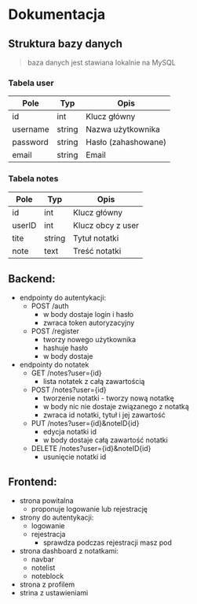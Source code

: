 # Dokumentacja
## Struktura bazy danych
> baza danych jest stawiana lokalnie na MySQL
### Tabela user
| Pole      | Typ     | Opis                |
|-----------|---------|---------------------|
| id        | int     | Klucz główny        |
| username  | string  | Nazwa użytkownika   |
| password  | string  | Hasło (zahashowane) |
| email     | string  | Email               |
### Tabela notes
| Pole    | Typ   | Opis              |
|---------|-------|-------------------|
| id      | int   | Klucz główny      |
| userID  | int   | Klucz obcy z user |
| tite    | string| Tytuł notatki     |
| note    | text  | Treść notatki     |

## Backend:
* endpointy do autentykacji:
  - POST /auth
    * w body dostaje login i hasło
    * zwraca token autoryzacyjny
  - POST /register
    * tworzy nowego użytkownika
    * hashuje hasło
    * w body dostaje 
* endpointy do notatek
  - GET /notes?user={id}
    * lista notatek z całą zawartością
  - POST /notes?user={id}
    * tworzenie notatki - tworzy nową notatkę
    * w body nic nie dostaje związanego z notatką
    * zwraca id notatki, tytuł i jej zawartość
  - PUT /notes?user={id}&noteID{id}
    * edycja notatki id
    * w body dostaje całą zawartość notatki
  - DELETE /notes?user={id}&noteID{id}
    * usunięcie notatki id

## Frontend:
* strona powitalna
  - proponuje logowanie lub rejestrację
* strony do autentykacji:
  - logowanie
  - rejestracja
    * sprawdza podczas rejestracji masz pod
* strona dashboard z notatkami:
  - navbar
  - notelist
  - noteblock
* strona z profilem
* strina z ustawieniami